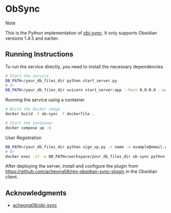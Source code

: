 # ObSync

> [!NOTE]
> This is the Python implementation of [obi-sync](https://github.com/acheong08/obi-sync).
> It only supports Obsidian versions 1.4.5 and earlier.

## Running Instructions

To run the service directly, you need to install the necessary dependencies.

```bash
# Start the service
DB_PATH=/your_db_files_dir python start_server.py
# Or
DB_PATH=/your_db_files_dir uvicorn start_server:app --host 0.0.0.0 --port 3000
```

Running the service using a container

```bash
# Build the Docker image
docker build -t ob-sync -f dockerfile .

# Start the container
docker compose up -d
```

User Registration

```bash
DB_PATH=/your_db_files_dir python sign_up.py -n name -e example@email.com -p password
# Or
docker exec -it -e DB_PATH=/workspace/your_db_files_dir ob-sync python sign_up.py -n name -e example@email.com -p password
```

After deploying the server, install and configure the plugin from https://github.com/acheong08/rev-obsidian-sync-plugin in the Obsidian client.

## Acknowledgments

- [acheong08/obi-sync](https://github.com/acheong08/obi-sync)
